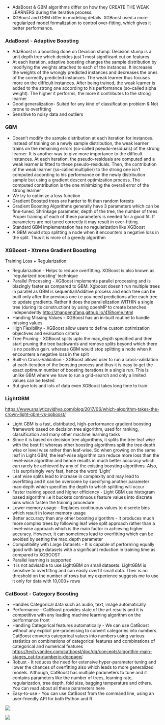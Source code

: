 * AdaBoost & GBM algorithms differ on how they CREATE THE WEAK LEARNERS during the iterative process.
* XGBoost and GBM differ in modeling details. XGBoost used a more regularized model formalization to control over-fitting, which gives it better performance.


### AdaBoost - Adaptive Boosting
* AdaBoost is a boosting done on Decision stump. Decision stump is a unit depth tree which decides just 1 most significant cut on features
* At each iteration, adaptive boosting changes the sample distribution by modifying the weights attached to each of the instances. It increases the weights of the wrongly predicted instances and decreases the ones of the correctly predicted instances. The weak learner thus focuses more on the difficult instances. After being trained, the weak learner is added to the strong one according to his performance (so-called alpha weight). The higher it performs, the more it contributes to the strong learner
* Good generalization- Suited for any kind of classification problem & Not prone to overfitting
* Sensitive to noisy data and outliers

### GBM 
* Doesn’t modify the sample distribution at each iteration for instances. Instead of training on a newly sample distribution, the weak learner trains on the remaining errors (so-called pseudo-residuals) of the strong learner. It is another way to give more importance to the difficult instances. At each iteration, the pseudo-residuals are computed and a weak learner is fitted to these pseudo-residuals. Then, the contribution of the weak learner (so-called multiplier) to the strong one isn’t computed according to his performance on the newly distribution sample but using a gradient descent optimization process. The computed contribution is the one minimizing the overall error of the strong learner
* We try to optimize a loss function
* Gradient Boosted trees are harder to fit than random forests
* Gradient Boosting Algorithms generally have 3 parameters which can be fine-tuned, Shrinkage parameter, depth of the tree, the number of trees. Proper training of each of these parameters is needed for a good fit. If parameters are not tuned correctly it may result in over-fitting.
* Standard GBM implementation has no regularization like XGBoost
* A GBM would stop splitting a node when it encounters a negative loss in the split. Thus it is more of a greedy algorithm

### XGBoost - Xtreme Gradient Boostimg
Training Loss + Regularization
* Regularization - Helps to reduce overfitting. XGBoost is also known as ‘regularized boosting‘ technique
* Parallel Processing - XGBoost implements parallel processing and is blazingly faster as compared to GBM. Xgboost doesn't run multiple trees in parallel as GBM is sequential/Additive process and each tree can be built only after the previous one i.e you need predictions after each tree to update gradients. Rather it does the parallelization WITHIN a single tree (during its construction) by using openMP to create branches independently
http://zhanpengfang.github.io/418home.html
* Handling Missing Values - XGBoost has an in-built routine to handle missing values
* High Flexibility - XGBoost allow users to define custom optimization objectives and evaluation criteria
* Tree Pruning - XGBoost splits upto the max_depth specified and then start pruning the tree backwards and remove splits beyond which there is no positive gain. whereas GBM would stop splitting a node when it encounters a negative loss in the split
* Built-in Cross-Validation - XGBoost allows user to run a cross-validation at each iteration of the boosting process and thus it is easy to get the exact optimum number of boosting iterations in a single run. This is unlike GBM where we have to run a grid-search and only a limited values can be tested
* But give lots and lots of data even XGBoost takes long time to train

### LightGBM
https://www.analyticsvidhya.com/blog/2017/06/which-algorithm-takes-the-crown-light-gbm-vs-xgboost/
* Light GBM is a fast, distributed, high-performance gradient boosting framework based on decision tree algorithm, used for ranking, classification and many other machine learning tasks
* Since it is based on decision tree algorithms, it splits the tree leaf wise with the best fit whereas other boosting algorithms split the tree depth wise or level wise rather than leaf-wise. So when growing on the same leaf in Light GBM, the leaf-wise algorithm can reduce more loss than the level-wise algorithm and hence results in much better accuracy which can rarely be achieved by any of the existing boosting algorithms. Also, it is surprisingly very fast, hence the word ‘Light’
* Leaf wise splits lead to increase in complexity and may lead to overfitting and it can be overcome by specifying another parameter max-depth which specifies the depth to which splitting will occur
* Faster training speed and higher efficiency - Light GBM use histogram based algorithm i.e it buckets continuous feature values into discrete bins which fasten the training procedure
* Lower memory usage - Replaces continuous values to discrete bins which result in lower memory usage
* Better accuracy than any other boosting algorithm - It produces much more complex trees by following leaf wise split approach rather than a level-wise approach which is the main factor in achieving higher accuracy. However, it can sometimes lead to overfitting which can be avoided by setting the max_depth parameter
* Compatibility with Large Datasets - It is capable of performing equally good with large datasets with a significant reduction in training time as compared to XGBOOST
* Parallel learning is supported
* It is not advisable to use LightGBM on small datasets. LightGBM is sensitive to overfitting and can easily overfit small data. Their is no threshold on the number of rows but my experience suggests me to use it only for data with 10,000+ rows

### CatBoost - Category Boosting
* Handles Categorical data such as audio, text, image automatically 
* Performance - CatBoost provides state of the art results and it is competitive with any leading machine learning algorithm on the performance front
* Handling Categorical features automatically - We can use CatBoost without any explicit pre-processing to convert categories into numbers. CatBoost converts categorical values into numbers using various statistics on combinations of categorical features and combinations of categorical and numerical features
https://tech.yandex.com/catboost/doc/dg/concepts/algorithm-main-stages_cat-to-numberic-docpage/
* Robust - It reduces the need for extensive hyper-parameter tuning and lower the chances of overfitting also which leads to more generalized models. Although, CatBoost has multiple parameters to tune and it contains parameters like the number of trees, learning rate, regularization, tree depth, fold size, bagging temperature and others. You can read about all these parameters here
* Easy-to-use - You can use CatBoost from the command line, using an user-friendly API for both Python and R

![](https://cdn-images-1.medium.com/max/1000/1*A0b_ahXOrrijazzJengwYw.png)

![](http://blog.cloudera.com/wp-content/uploads/2015/12/distribution.png)

